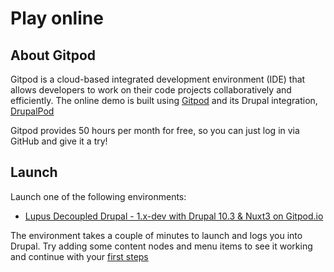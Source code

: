 # Play online

## About Gitpod

Gitpod is a cloud-based integrated development environment (IDE) that allows developers to work on their code projects collaboratively and efficiently. The online demo is built using [Gitpod](https://gitpod.io) and its Drupal integration, [DrupalPod](https://www.drupal.org/docs/develop/development-tools/drupalpod/getting-started)


Gitpod provides 50 hours per month for free, so you can just log in via GitHub and give it a try!


## Launch

Launch one of the following environments:

- [Lupus Decoupled Drupal - 1.x-dev with Drupal 10.3 & Nuxt3 on Gitpod.io](https://gitpod.io/new/#DP_PROJECT_NAME=lupus_decoupled,DP_ISSUE_BRANCH=1.x,DP_PROJECT_TYPE=project_module,DP_MODULE_VERSION=1.x,DP_CORE_VERSION=10.3,DP_PATCH_FILE=,FRONTEND_REPOSITORY=https%3A%2F%2Fgithub.com%2Fdrunomics%2Flupus-decoupled-nuxt3-demo,DP_INSTALL_PROFILE=standard/https://github.com/drunomics/lupus-decoupled-project)


The environment takes a couple of minutes to launch and logs you into Drupal. Try adding some content nodes and menu items to see it working and continue with your [first steps](/get-started/first-steps)

